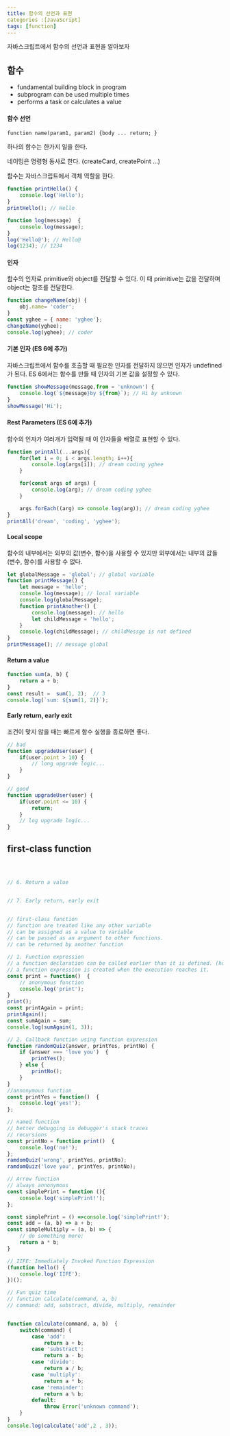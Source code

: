 ```yaml
---
title: 함수의 선언과 표현
categories :[JavaScript]
tags: [function]
---
```


자바스크립트에서 함수의 선언과 표현을 알아보자

## 함수

* fundamental building block in program
* subprogram can be used multiple times
* performs a task or calculates a value



#### 함수 선언

```function name(param1, param2) {body ... return; }```

하나의 함수는 한가지 일을 한다.

네이밍은 명령형 동사로 한다. (createCard, createPoint ...)

함수는 자바스크립트에서 객체 역할을 한다.

```javascript
function printHello() {
    console.log('Hello');
}
printHello(); // Hello

function log(message)  {
    console.log(message); 
}
log('Hello@'); // Hello@
log(1234); // 1234
```



#### 인자

함수의 인자로 primitive와 object를 전달할 수 있다. 이 때 primitive는 값을 전달하며 object는 참조를 전달한다.

```javascript
function changeName(obj) {
    obj.name= 'coder';
}
const yghee = { name: 'yghee'};
changeName(yghee); 
console.log(yghee); // coder
```



#### 기본 인자 (ES  6에  추가)

자바스크립트에서 함수를 호출할 때 필요한 인자를 전달하지 않으면 인자가 undefined가 된다. ES 6에서는 함수를 만들 때 인자의 기본 값을 설정할 수 있다.

```javascript
function showMessage(message,from = 'unknown') {
    console.log(`${message}by ${from}`); // Hi by unknown
}
showMessage('Hi');
```



#### Rest Parameters (ES 6에 추가)

함수의 인자가 여러개가 입력될 때 이 인자들을 배열로 표현할 수 있다.

```javascript
function printAll(...args){
    for(let i = 0; i < args.length; i++){
        console.log(args[i]); // dream coding yghee
    }

    for(const args of args) {
        console.log(arg); // dream coding yghee
    }

    args.forEach((arg) => console.log(arg)); // dream coding yghee
}
printAll('dream', 'coding', 'yghee');
```



#### Local scope

함수의 내부에서는 외부의 값(변수, 함수)을 사용할 수 있지만 외부에서는  내부의 값들(변수, 함수)를 사용할 수 없다.

```javascript
let globalMessage = 'global'; // global variable
function printMessage() {
    let meesage = 'hello';
    console.log(message); // local variable
    console.log(globalMessage);
    function printAnother() {
        console.log(message); // hello
        let childMessage = 'hello';
    }
    console.log(childMessage); // childMessge is not defined
}
printMessage(); // message global
```



#### Return a value

```javascript
function sum(a, b) {
    return a + b;
}
const result =  sum(1, 2);  // 3
console.log(`sum: ${sum(1, 2)}`);
```



#### Early return, early exit

조건이 맞지 않을 때는 빠르게 함수 실행을 종료하면 좋다.

```javascript
// bad
function upgradeUser(user) {
    if(user.point > 10) {
        // long upgrade logic...
    }
}

// good
function upgradeUser(user) {
    if(user.point <= 10) {
        return;
    }
    // log upgrade logic...
}
```



## first-class function

```javascript



// 6. Return a value


// 7. Early return, early exit


// first-class function
// function are treated like any other variable
// can be assigned as a value to variable
// can be passed as an argument to other functions.
// can be returned by another function

// 1. Function expression
// a function declaration can be called earlier than it is defined. (hoised)
// a function expression is created when the execution reaches it.
const print = function()  { 
    // anonymous function
    console.log('print');
}
print();
const printAgain = print;
printAgain();
const sumAgain = sum;
console.log(sumAgain(1, 3));

// 2. Callback function using function expression
function randomQuiz(answer, printYes, printNo) {
    if (answer === 'love you')  {
        printYes();
    } else {
        printNo();
    }
}
//annonymous function
const printYes = function()  {
    console.log('yes!');
};

// named function
// better debugging in debugger's stack traces
// recursions
const printNo = function print()  {
    console.log('no!');
};
ramdomQuiz('wrong', printYes, printNo);
ramdomQuiz('love you', printYes, printNo);

// Arrow function
// always annonymous
const simplePrint = function (){
    console.log('simplePrint!');
};

const simplePrint = () =>console.log('simplePrint!');
const add = (a, b) => a + b;
const simpleMultiply = (a, b) => {
    // do something more;
    return a * b;
}

// IIFE: Immediately Invoked Function Expression
(function hello() {
    console.log('IIFE');
})();

// Fun quiz time
// function calculate(command, a, b)
// command: add, substract, divide, multiply, remainder


function calculate(command, a, b)  {
    switch(command) {
        case 'add':
            return a + b;
        case 'substract':
            return a - b;
        case 'divide':
            return a / b;
        case 'multiply':
            return a * b;
        case 'remainder':
            return a % b;
        default:
            throw Error('unknown command');
    }
}
console.log(calculate('add',2 , 3));
```

